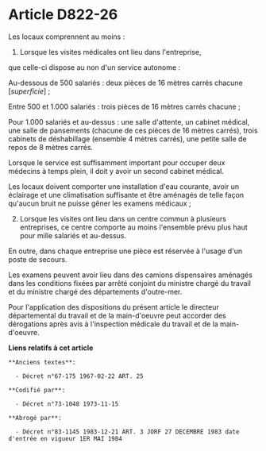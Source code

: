 # Article D822-26

Les locaux comprennent au moins :

1. Lorsque les visites médicales ont lieu dans l'entreprise,

que celle-ci dispose au non d'un service autonome :

Au-dessous de 500 salariés : deux pièces de 16 mètres carrés chacune [*superficie*] ;

Entre 500 et 1.000 salariés : trois pièces de 16 mètres carrés chacune ;

Pour 1.000 salariés et au-dessus : une salle d'attente, un cabinet médical, une salle de pansements (chacune de ces pièces de
16 mètres carrés), trois cabinets de déshabillage (ensemble 4 mètres carrés), une petite salle de repos de 8 mètres carrés.

Lorsque le service est suffisamment important pour occuper deux médecins à temps plein, il doit y avoir un second cabinet
médical.

Les locaux doivent comporter une installation d'eau courante, avoir un éclairage et une climatisation suffisante et être
aménagés de telle façon qu'aucun bruit ne puisse gêner les examens médicaux ;

2. Lorsque les visites ont lieu dans un centre commun à plusieurs entreprises, ce centre comporte au moins l'ensemble prévu
plus haut pour mille salariés et au-dessus.

En outre, dans chaque entreprise une pièce est réservée à l'usage d'un poste de secours.

Les examens peuvent avoir lieu dans des camions dispensaires aménagés dans les conditions fixées par arrêté conjoint du
ministre chargé du travail et du ministre chargé des départements d'outre-mer.

Pour l'application des dispositions du présent article le directeur départemental du travail et de la main-d'oeuvre peut
accorder des dérogations après avis à l'inspection médicale du travail et de la main-d'oeuvre.

**Liens relatifs à cet article**

	**Anciens textes**:

	  - Décret n°67-175 1967-02-22 ART. 25

	**Codifié par**:

	  - Décret n°73-1048 1973-11-15

	**Abrogé par**:

	  - Décret n°83-1145 1983-12-21 ART. 3 JORF 27 DECEMBRE 1983 date d'entrée en vigueur 1ER MAI 1984

